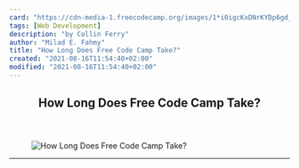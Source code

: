 ```yaml
---
card: "https://cdn-media-1.freecodecamp.org/images/1*i0igcKxDNrKYDp6gd_s_3g.jpeg"
tags: [Web Development]
description: "by Collin Ferry"
author: "Milad E. Fahmy"
title: "How Long Does Free Code Camp Take?"
created: "2021-08-16T11:54:40+02:00"
modified: "2021-08-16T11:54:40+02:00"
---
```

<div class="site-wrapper">
<main id="site-main" class="site-main outer">
<div class="inner">
<article class="post-full post tag-web-development tag-programming tag-learning-to-code tag-technology tag-education ">
<header class="post-full-header">
<h1 class="post-full-title">How Long Does Free Code Camp Take?</h1>
</header>
<figure class="post-full-image">
<picture>
<source media="(max-width: 700px)" sizes="1px" srcset="data:image/gif;base64,R0lGODlhAQABAIAAAAAAAP///yH5BAEAAAAALAAAAAABAAEAAAIBRAA7 1w">
<source media="(min-width: 701px)" sizes="(max-width: 800px) 400px,
(max-width: 1170px) 700px,
1400px" srcset="https://cdn-media-1.freecodecamp.org/images/1*i0igcKxDNrKYDp6gd_s_3g.jpeg 300w,
https://cdn-media-1.freecodecamp.org/images/1*i0igcKxDNrKYDp6gd_s_3g.jpeg 600w,
https://cdn-media-1.freecodecamp.org/images/1*i0igcKxDNrKYDp6gd_s_3g.jpeg 1000w,
https://cdn-media-1.freecodecamp.org/images/1*i0igcKxDNrKYDp6gd_s_3g.jpeg 2000w">
<img onerror="this.style.display='none'" src="https://cdn-media-1.freecodecamp.org/images/1*i0igcKxDNrKYDp6gd_s_3g.jpeg" alt="How Long Does Free Code Camp Take?">
</picture>
</figure>
<section class="post-full-content">
<div class="post-content medium-migrated-article">
</div>
<hr>
</section>
</article>
</div>
</main>
</div>
<!-- Google Tag Manager (noscript) -->
<!-- End Google Tag Manager (noscript) -->
